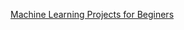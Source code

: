 [Machine Learning Projects for Beginers](https://elitedatascience.com/machine-learning-projects-for-beginners)
